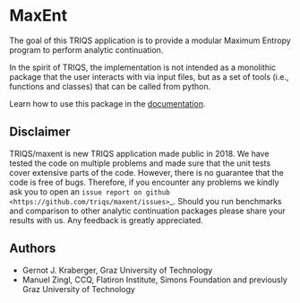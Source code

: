 # MaxEnt

The goal of this TRIQS application is to provide a modular Maximum Entropy program to perform analytic continuation.

In the spirit of TRIQS, the implementation is not intended as a monolithic package that the user interacts with via input files, but as a set of tools (i.e., functions and classes) that can be called from python.

Learn how to use this package in the [documentation](https://triqs.github.io/maxent).

## Disclaimer

   TRIQS/maxent is new TRIQS application made public in 2018.
   We have tested the code on multiple problems and made sure
   that the unit tests cover extensive parts of the code.
   However, there is no guarantee that the code is free of bugs.
   Therefore, if you encounter any problems we kindly ask you to
   open an `issue report on github <https://github.com/triqs/maxent/issues>`_.
   Should you run benchmarks and comparison to other analytic continuation
   packages please share your results with us. Any feedback is greatly appreciated.

## Authors

- Gernot J. Kraberger, Graz University of Technology
- Manuel Zingl, CCQ, Flatiron Institute, Simons Foundation and previously Graz University of Technology
